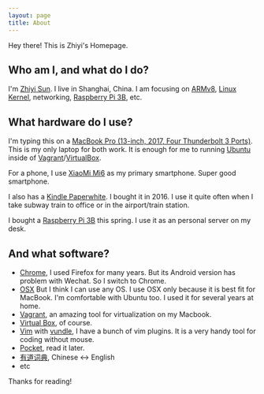 ```yaml
---
layout: page
title: About
---
```


<p class="message">
	Hey there! This is Zhiyi's Homepage. 
</p>

## Who am I, and what do I do?

I'm [Zhiyi Sun](https://cn.linkedin.com/in/zhiyisun). I live in Shanghai, China. I am focusing on [ARMv8](http://www.arm.com/products/processors/armv8-architecture.php), [Linux Kernel](https://www.kernel.org/), networking, [Raspberry Pi 3B](https://www.raspberrypi.org/products/raspberry-pi-3-model-b/), etc.

## What hardware do I use?

I'm typing this on a [MacBook Pro (13-inch, 2017, Four Thunderbolt 3 Ports)](https://www.apple.com/macbook-pro/). This is my only laptop for both work. It is enough for me to running [Ubuntu](http://www.ubuntu.com/server) inside of [Vagrant](https://www.vagrantup.com/)/[VirtualBox](https://www.virtualbox.org/).

For a phone, I use [XiaoMi Mi6](http://www.mi.com/mi6/) as my primary smartphone. Super good smartphone.

I also has a [Kindle Paperwhite](https://www.amazon.com/dp/B00OQVZDJM/ref=fs_ods_fs_eink_mt). I bought it in 2016. I use it quite often when I take subway train to office or in the airport/train station.

I bought a [Raspberry Pi 3B](https://www.raspberrypi.org/products/raspberry-pi-3-model-b/) this spring. I use it as an personal server on my desk.

## And what software?

* [Chrome](http://www.google.com/chrome/), I used Firefox for many years. But its Android version has problem with Wechat. So I switch to Chrome.
* [OSX](https://www.apple.com/osx/) But I think I can use any OS. I use OSX only because it is best fit for MacBook. I'm comfortable with Ubuntu too. I used it for several years at home.
* [Vagrant](http://vagrantup.com), an amazing tool for virtualization on my Macbook.
* [Virtual Box](http://virtualbox.org), of course.
* [Vim](http://vim.org) with [vundle](https://github.com/gmarik/Vundle.vim), I have a bunch of vim plugins. It is a very handy tool for coding without mouse.
* [Pocket](https://getpocket.com/), read it later.
* [有道词典](http://dict.youdao.com/), Chinese <-> English
* etc

Thanks for reading!
